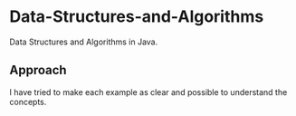 Data-Structures-and-Algorithms
==============================

Data Structures and Algorithms in Java.

## Approach
I have tried to make each example as clear and possible to understand the concepts.

